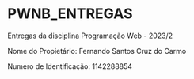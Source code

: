 # PWNB_ENTREGAS
Entregas da disciplina Programação Web - 2023/2

Nome do Propietário: Fernando Santos Cruz do Carmo 

Numero de Identificação: 1142288854
